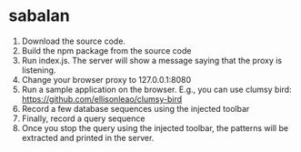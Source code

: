 # sabalan

1. Download the source code.
2. Build the npm package from the source code
3. Run index.js. The server will show a message saying that the proxy is listening.
4. Change your browser proxy to 127.0.0.1:8080
5. Run a sample application on the browser. E.g., you can use clumsy bird: https://github.com/ellisonleao/clumsy-bird
6. Record a few database sequences using the injected toolbar
7. Finally, record a query sequence
8. Once you stop the query using the injected toolbar, the patterns will be extracted and printed in the server.
